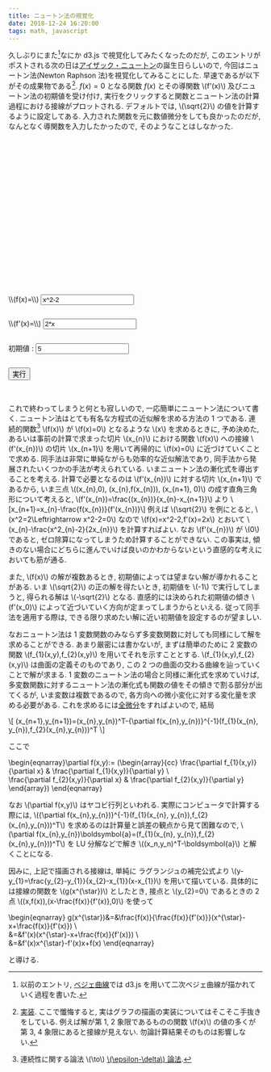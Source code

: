 ```yaml
---
title: ニュートン法の視覚化
date: 2018-12-24 16:20:00
tags: math, javascript
---
```


久しぶりにまた[^1]なにか d3.js で視覚化してみたくなったのだが, 
このエントリがポストされる次の日は[アイザック・ニュートン](https://ja.wikipedia.org/wiki/%E3%82%A2%E3%82%A4%E3%82%B6%E3%83%83%E3%82%AF%E3%83%BB%E3%83%8B%E3%83%A5%E3%83%BC%E3%83%88%E3%83%B3)の誕生日らしいので, 今回はニュートン法(Newton Raphson 法)を視覚化してみることにした.
早速であるが以下がその成果物である[^2]. 
$f(x)=0$ となる関数 $f(x)$ とその導関数 \\(f'(x)\\) 及びニュートン法の初期値を受け付け, 
実行をクリックすると関数とニュートン法の計算過程における接線がプロットされる.
デフォルトでは, \\(\sqrt{2}\\) の値を計算するように設定してある.
入力された関数を元に数値微分をしても良かったのだが, 
なんとなく導関数を入力したかったので, そのようなことはしなかった.

<div style="width:400px; height: 310px; margin: 0 auto;" id="vis"></div>
<div id="success_panel" class="alert alert-success" role="alert" style="padding: 6px; display: none;"><p id="success_message" style="margin: 0; padding: 0; text-align: center;"></p></div>
<div id="error_panel" class="alert alert-danger" role="alert" style="padding: 6px; display: none;"><p id="error_message" style="margin: 0; padding: 0; text-align: center;"></p></div>
<div id="formula">
<form class="form-inline text-center" role="form">
	<div class="form-group">
	<label>\\(f(x)=\\)</label>
	<input id="func" type="text" class="form-control" value="x^2-2" placeholder="e.g: x^2 - 2">
	</div><br>
	<div class="form-group" style="margin-top: 10px;">
	<label>\\(f'(x)=\\)</label>
	<input id="func_differential" type="text" class="form-control" value="2*x" placeholder="e.g: 2 * x">
	</div><br>
	<div class="form-group" style="margin-top: 10px;">
	<label>初期値 :</label>
	<input id="initial_value" type="text" class="form-control" value="5" placeholder="e.g: 5">
	</div><br>
    <input style="margin-top: 10px;" id="startNewtonRaph" class="btn btn-primary" type="button" value="実行" onclick="update()" />
</form>
</div>
<br>


これで終わってしまうと何とも寂しいので, 一応簡単にニュートン法について書く.
ニュートン法はとても有名な方程式の近似解を求める方法の 1 つである.
連続的関数[^3] \\(f(x)\\) が \\(f(x)=0\\) となるような \\(x\\) を求めるときに, 
予め決めた, あるいは事前の計算で求まった切片 \\(x_{n}\\) における関数 \\(f(x)\\) への接線
\\(f'(x_{n})\\) の切片 \\(x_{n+1}\\) を用いて再帰的に \\(f(x)=0\\) に近づけていくことで求める.
同手法は非常に単純ながらも効率的な近似解法であり, 同手法から発展されたいくつかの手法が考えられている.
いまニュートン法の漸化式を導出することを考える. 
計算で必要となるのは \\(f'(x_{n})\\) に対する切片 \\(x_{n+1}\\) であるから,
いま三点 \\((x_{n},0), (x_{n},f(x_{n})), (x_{n+1}, 0)\\) 
の成す直角三角形について考えると,
\\(f'(x_{n})=\frac{(x_{n})}{x_{n}-x_{n+1}}\\) より
\\[x_{n+1}=x_{n}-\frac{f(x_{n})}{f'(x_{n})}\\]
例えば \\(\sqrt{2}\\) を例にとると, \\(x^2=2\Leftrightarrow x^2-2=0\\) なので
\\(f(x)=x^2-2,f'(x)=2x\\) とおいて \\(x_{n}-\frac{x^2_{n}-2}{2x_{n}}\\) を計算すればよい.
なお \\(f'(x_{n})\\) が \\(0\\) であると, ゼロ除算になってしまうため計算することができない.
この事実は, 傾きのない場合にどちらに進んでいけば良いのかわからないという直感的な考えにおいても筋が通る.

また, \\(f(x)\\) の解が複数あるとき, 初期値によっては望まない解が導かれることがある. 
いま \\(\sqrt{2}\\) の正の解を得たいとき, 初期値を \\(-1\\) で実行してしまうと,
得られる解は \\(-\sqrt{2}\\) となる. 
直感的には決められた初期値の傾き \\(f'(x_0)\\)
によって近づいていく方向が定まってしまうからといえる.
従って同手法を適用する際は, できる限り求めたい解に近い初期値を設定するのが望ましい.

なおニュートン法は 1 変数関数のみならず多変数関数に対しても同様にして解を求めることができる.
あまり厳密には書かないが, まずは簡単のために 2 変数の関数 
\\(f_{1}(x,y),f_{2}(x,y)\\) を用いてそれを示すこととする.
\\(f_{1}(x,y),f_{2}(x,y)\\) は曲面の定義そのものであり, 
この 2 つの曲面の交わる曲線を辿っていくことで解が求まる.
1 変数のニュートン法の場合と同様に漸化式を求めていけば, 
多変数関数に対するニュートン法の漸化式も関数の値をその傾きで割る部分が出てくるが,
いま変数は複数であるので, 各方向への微小変化に対する変化量を求める必要がある. 
これを求めるには[全微分](https://falgon.github.io/roki.log/posts/2018/10月/04/jacobian/#mjx-eqn-eq%3Asixth)をすればよいので, 結局

\\[
(x_{n+1},y_{n+1})=(x_{n},y_{n})^T-{\partial f(x_{n},y_{n})}^{-1}(f_{1}(x_{n}, y_{n}),f_{2}(x_{n},y_{n}))^T
\\]

ここで

\begin{eqnarray}\partial f(x,y):=
(\begin{array}{cc}
\frac{\partial f_{1}(x,y)}{\partial x} & \frac{\partial f_{1}(x,y)}{\partial y} \\\
\frac{\partial f_{2}(x,y)}{\partial x} & \frac{\partial f_{2}(x,y)}{\partial y}
\end{array})
\end{eqnarray}

なお \\(\partial f(x,y)\\) はヤコビ行列といわれる. 
実際にコンピュータで計算する際には, \\({\partial f(x_{n},y_{n})}^{-1}(f_{1}(x_{n}, y_{n}),f_{2}(x_{n},y_{n}))^T\\) を求めるのは計算量と誤差の観点から見て困難なので,
\\(\partial f(x_{n},y_{n})\boldsymbol{a}=(f_{1}(x_{n}, y_{n}),f_{2}(x_{n},y_{n}))^T\\) を LU 分解などで解き \\((x_n,y_n)^T-\boldsymbol{a}\\) と解くことになる.

因みに, 上記で描画される接線は, 単純に ラグランジュの補完公式より
\\(y-y_{1}=\frac{y_{2}-y_{1}}{x_{2}-x_{1}}(x-x_{1})\\) を用いて描いている.
具体的には接線の関数を \\(g(x^{\star})\\) としたとき, 接点と \\(y_{2}=0\\) であるときの 2 点 \\((x,f(x)),(x-\frac{f(x)}{f'(x)},0)\\) を使って

\begin{eqnarray}
g(x^{\star})&=&\frac{f(x)}{\frac{f(x)}{f'(x)}}(x^{\star}-x+\frac{f(x)}{f'(x)}) \\\
&=&f'(x)(x^{\star}-x+\frac{f(x)}{f'(x)}) \\\
&=&f'(x)x^{\star}-f'(x)x+f(x)
\end{eqnarray}

と導ける. 

[^1]: 以前のエントリ, [ベジェ曲線](https://falgon.github.io/roki.log/posts/2018/%204月/20/Bezier-curve/)では d3.js を用いて二次ベジェ曲線が描かれていく過程を書いた.
[^2]: [実装](https://github.com/falgon/roki.log/blob/gh-pages/js/newtonRaphson.js). ここで懺悔すると, 実はグラフの描画の実装についてはそこそこ手抜きをしている. 例えば解が第 1, 2 象限であるものの関数 \\(f(x)\\) の値の多くが第 3, 4 象限にあると接線が見えない. 勿論計算結果そのものは影響しない.
[^3]: 連続性に関する論法 \\(\to\\) [\\(\epsilon-\delta\\) 論法](https://falgon.github.io/roki.log/posts/2018/10月/04/jacobian/#epsilonDelta-definitionOfLimit).
